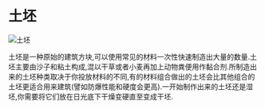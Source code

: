 # 土坯

![土坯](block:betterwithaddons:adobe@0)

土坯是一种原始的建筑方块,可以使用常见的材料一次性快速制造出大量的数量.土坯主要由沙子和粘土构成,混以干草或者小麦再加上动物粪便用作黏合剂.所制造出来的土坯种类取决于你投放材料的不同,有的材料组合做出的土坯会比其他组合的土坯更适合用来建筑(譬如防爆性能和硬度会更高).一开始制作出来的土坯还是湿坯,你需要将它们放在日光底下干燥变硬直至变成干坯.